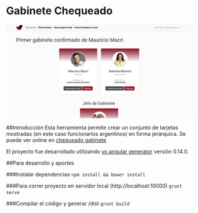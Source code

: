 # Gabinete Chequeado

![Sitio Chequeado Gabinete](/chequeado_gabinete.jpg?raw=true "Chequeado Gabinete")

##Introducción
Esta herramienta permite crear un conjunto de tarjetas mostradas (en este caso funcionarios argentinos) en forma jerárquica. Se puede ver online en [chequeado gabinete](https://chequeado.com/gabinete)

El proyecto fue desarrollado utilizando [yo angular generator](https://github.com/yeoman/generator-angular)
versión 0.14.0.

##Para desarrollo y aportes

###Instalar dependencias
`npm install && bower install`

###Para correr proyecto en servidor local (http://localhost:10000)
`grunt serve` 

###Compilar el código y generar /dist
`grunt build`

